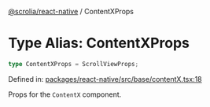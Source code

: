 [@scrolia/react-native](../README.md) / ContentXProps

# Type Alias: ContentXProps

```ts
type ContentXProps = ScrollViewProps;
```

Defined in: [packages/react-native/src/base/contentX.tsx:18](https://github.com/alpheus-day/scrolia/blob/a7062c82222b0dcb500e88f7ca3fff69b13a5fcd/packages/react-native/src/base/contentX.tsx#L18)

Props for the `ContentX` component.
